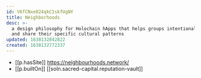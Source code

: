 ```yaml
---
id: V6fCNxe824qkC1skfUgNY
title: Neighborhoods
desc: >-
  a design philosophy for Holochain hApps that helps groups intentionally design
  and share their specific cultural patterns
updated: 1638132842822
created: 1638132772337
---
```



- [[p.hasSite]] https://neighbourhoods.network/
- [[p.builtOn]] [[soln.sacred-capital.reputation-vault]]
